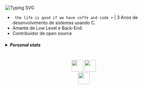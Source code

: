 ![Typing SVG](https://readme-typing-svg.demolab.com?font=Mulish&size=30&pause=1000&color=19F73B&&width=600&lines=Olá+me+chamo+João+Guilherme.;)
- ` the life is good if we have coffe and code ☀` | 3 Anos de desenvolvimento de sistemas usando C.
- Amante de Low Level e Back-End.
- Contribuidor de open source
<div align="center">
  
<h5>
  <details>
    <summary align="left">Personal stats</summary>
    <br>
    <div align="center" align-items="center"> 
      <img width=500 src="https://personal-wakatime.vercel.app/timer?username=SunnYu&key=46ca06d6-e530-42a6-a032-6d880973d532" alt="langs">
    </div>
  </details>
</h5>

  

<div style="display: inline_block"><br>
<img src="https://imgur.com/CZ3pw4E.png" width="37" height="37" >
<img src="https://skillicons.dev/icons?i=c,cpp,rust,zig,linux" height="37" ><br>

  <img src="https://skillicons.dev/icons?i=go,elixir,ocaml,perl" height="37" >
</div>

</div>

</div>
